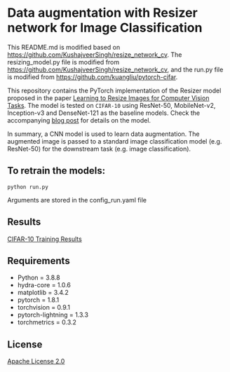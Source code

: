 # Data augmentation with Resizer network for Image Classification
This README.md is modified based on https://github.com/KushajveerSingh/resize_network_cv. The resizing_model.py file is modified from https://github.com/KushajveerSingh/resize_network_cv, and the run.py file is modified from https://github.com/kuangliu/pytorch-cifar.

This repository contains the PyTorch implementation of the Resizer model proposed in the paper [Learning to Resize Images for Computer Vision Tasks](https://arxiv.org/abs/2103.09950). The model is tested on `CIFAR-10` using ResNet-50, MobileNet-v2, Inception-v3 and DenseNet-121 as the baseline models. Check the accompanying [blog post](https://kushajveersingh.github.io/blog/data-augmentation-with-resizer-network-for-image-classification) for details on the model.

In summary, a CNN model is used to learn data augmentation. The augmented image is passed to a standard image classification model (e.g. ResNet-50) for the downstream task (e.g. image classification).

## To retrain the models:
```
python run.py
```
Arguments are stored in the config_run.yaml file
<!-- ## Table of Contents
- [Results](#results)
- [Details of config file](#details-of-config-file)
- [Download datasets](#download-datasets)
    - [Imagenette](#imagenette)
    - [Imagewoof](#imagewoof)
- [Reproducing experiments](#reproducing-experiments)
- [Repository structure](#repository-structure)
- [Requirements](#requirements)
- [License](#license) -->

## Results
[CIFAR-10 Training Results](https://www.notion.so/Resizer-f45093472d994577bb5ae6dceb17955e)
<!-- <table style="text-align:center">
    <tr>
        <th style="text-align:center"> Dataset </th>
        <th style="text-align:center"> Model </th>
        <th style="text-align:center"> Acc </th>
    </tr>
    <tr>
        <td rowspan=2> Imagenette </td>
        <td> ResNet-50 </td>
        <td> 81.07 </td>
    </tr>
    <tr>
        <td> Resizer + ResNet-50 </td>
        <td> 82.16 </td>
    </tr>
    <tr>
        <td rowspan=2> Imagewoof </td>
        <td> ResNet-50 </td>
        <td> 58.13 </td>
    </tr>
    <tr>
        <td> Resizer + ResNet-50 </td>
        <td> 65.20 </td>
    </tr>
</table>

**Note**:- Due to compute limitation I stopped the training of models early. If you want to get better results increase the number of epochs to `300` and change the learning rate scheduler to reduce learning rate every `50` epochs with a factor of `0.8`.

## Details of config file
If you are unfamiliar with [hydra](https://hydra.cc/), check my blog [Complete tutorial on how to use Hydra in Machine Learning projects](https://kushajveersingh.github.io/blog/general/2021/03/16/post-0014.html) for a quick guide on how to use hydra.

`cfg.data` contains the arguments to load the desired dataset. List of all arguments is shown below
```
data:
  root: ../data     # directory where data is downloaded (not including the folder name)
  name: imagenette2  # "imagenette2" or "imagewoof2" (folder name of dataset inside `root`)
  resizer_image_size: 448  # size of images passed to resizer model
  image_size: 224          # size of images passed to CNN model
  num_classes: 10          # number of labels in training dataset

  # Passed to torch.utils.data.DataLoader
  batch_size: 64
  num_workers: 8
```

The main arguments that you need to adjust are `root` where the dataset is downloaded and `name` (*imagenette2*, *imagewoof2*) which dataset to use for training.

To apply the resizer model use `apply_resizer_model: true` and it will apply the resizer before the base model. The arguments of the resizer are specified in `cfg.resizer`
```
resizer:
  in_channels: 3       # Number of input channels of resizer (for RGB images it is 3)
  out_channels: 3      # Number of output channels of resizer (for RGB images it is 3)
  num_kernels: 16      # Same as `n` in paper
  num_resblocks: 2     # Same as 'r' in paper
  negative_slope: 0.2  # Used by leaky relu
  interpolate_mode: bilinear  # Passed to torch.nn.functional.interpolate
```

`in_channels` and `out_channels` specify the number of input channels to the resizer and the number of channels outputted by resizer respectively. In most scenarios, both these values should be same (and equal to 3 for RGB images).

## Download datasets
`Imagenette` and `Imagewoof` datasets are used. You can learn more about the datasets at [fastai/imagenette](https://github.com/fastai/imagenette). The instructions to download and setup the data are provided below or you can use [download_data.sh](download_data.sh) script to do all of this for you (`./download_data.sh`).

### Imagenette
Download [link](https://s3.amazonaws.com/fast-ai-imageclas/imagenette2.tgz) or run the following commands from the root directory of this repo

```
wget https://s3.amazonaws.com/fast-ai-imageclas/imagenette2.tgz
tar -xzf imagenette2.tgz -C data/
rm imagenette2.tgz
```

### Imagewoof
Download [link](https://s3.amazonaws.com/fast-ai-imageclas/imagewoof2.tgz) or run the following commands from the root directory of this repo

```
wget https://s3.amazonaws.com/fast-ai-imageclas/imagewoof2.tgz
tar -xzf imagewoof2.tgz -C data/
rm imagewoof2.tgz
```

## Reproducing experiments
The config files to reproduce the experiments are provided in [config_files](config_files) folder. Simply copy the config file to `src/config.yaml` and run `python trainer.py`

- ResNet50 on Imagenette: [config_files/imagenette_resnet50.yaml](config_files/imagenette_resnet50.yaml)
- ResNet50 + Resizer on Imagenette: [config_files/imagenette_resnet50_resizer.yaml](config_files/imagenette_resnet50_resizer.yaml)
- ResNet50 on Imagewoof: [config_files/imagewoof_resnet50.yaml](config_files/imagewoof_resnet50.yaml)
- ResNet50 + resizer on Imagewoof: [config_files/imagewoof_resnet50_resizer.yaml](config_files/imagewoof_resnet50_resizer.yaml)

**Note**:- I trained the models on RTX 2080Ti, so you may have to adjust the batch size depending on your GPU.

An example of how to use the config files is shown below (from the root of this repo)
```
cd src

# For ResNet50 on Imagenette
mv ../config_files/imagenette_resnet50.yaml config.yaml
python trainer.py

# For ResNet50 + Resizer on Imagenette
mv ../config_files/imagenette_resnet50_resizer.yaml config.yaml
python trainer.py

# For ResNet50 on Imagewoof
mv ../config_files/imagewoof_resnet50.yaml config.yaml
python trainer.py

# For ResNet50 + Resizer on Imagewoof
mv ../config_files/imagewoof_resnet50_resizer.yaml config.yaml
python trainer.py
```
## Repository structure
- [download_data.sh](download_data.sh) - Script to download `Imagenette` and `Imagewoof` datasets. Usage `./download_data.sh`
- [src](src)
    - [config.yaml](src/config.yaml) - The hydra config file to handle anything in the repository. All the options in the config file are well documented. Check the [Details of Config file](#details-of-config-file) section for all the details about the config file.
    - [data.py](src/data.py) - Contains the code to create `pytorch_lightning.LightningDataModule` for the specified dataset.
    - [models](src/models)
        - [resizer.py](src/models/resizer.py) - Contains the implementation of the Resizer model proposed in the paper
        - [base_model.py](src/models/base_model.py) - It loads torchvision ResNet50 model which is used as the base model in this repo. You can specify your own base model here.
        - [\_\_init\_\_.py](src/models/__init__.py) - Provides a utility function `get_model` to load the above two models by providing the corresponding name (*resizer*, *base_model*)
    - [model.py](src/model.py) - Contains the code to create `pytorch_lightning.LightningModule`. This loads the above models and specifies the training/validation steps, optimizers, learning rate scheduler
    - [trainer.py](src/trainer.py) - The main python script that you should call to train your models. It reads the arguments from [config.yaml](src/config.yaml) and does the specified training, while saving all the outputs to `outputs/{date}/{time}` directory. -->

## Requirements
- Python = 3.8.8
- hydra-core = 1.0.6
- matplotlib = 3.4.2
- pytorch = 1.8.1
- torchvision = 0.9.1
- pytorch-lightning = 1.3.3
- torchmetrics = 0.3.2

## License
[Apache License 2.0](LICENSE)